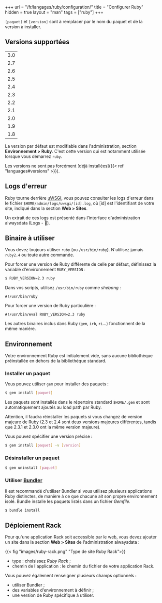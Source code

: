 +++
url = "/fr/langages/ruby/configuration/"
title = "Configurer Ruby"
hidden = true
layout = "man"
tags = ["ruby"]
+++

`[paquet]` et `[version]` sont à remplacer par le nom du paquet et de la version à installer.

## Versions supportées

|  |
| --- |
| 3.0 |
| 2.7 |
| 2.6 |
| 2.5 |
| 2.4 |
| 2.3 |
| 2.2 |
| 2.1 |
| 2.0 |
| 1.9 |
| 1.8 |

La version par défaut est modifiable dans l'administration, section **Environnement > Ruby**. C'est cette version qui est notamment utilisée lorsque vous démarrez `ruby`.

Les versions ne sont pas forcément [déjà installées]({{< ref "languages#versions" >}}).

## Logs d'erreur

Ruby tourne derrière [uWSGI](https://uwsgi-docs.readthedocs.io/en/latest/), vous pouvez consulter les logs d'erreur dans le fichier `$HOME/admin/logs/uwsgi/[id].log`, où [id] est l'identifiant de votre site, indiqué dans la section **Web > Sites**.

Un extrait de ces logs est présenté dans l'interface d'administration alwaysdata (Logs - 📄).

## Binaire à utiliser

Vous devez toujours utiliser `ruby` (ou `/usr/bin/ruby`). N'utilisez jamais `ruby2.4` ou toute autre commande.

Pour forcer une version de Ruby différente de celle par défaut, définissez la variable d'environnement `RUBY_VERSION` :

```sh
$ RUBY_VERSION=2.3 ruby
```

Dans vos scripts, utilisez `/usr/bin/ruby` comme *shebang* :

```
#!/usr/bin/ruby
```

Pour forcer une version de Ruby particulière :

```
#!/usr/bin/eval RUBY_VERSION=2.3 ruby
```

Les autres binaires inclus dans Ruby (`gem`, `irb`, `ri`…) fonctionnent de la même manière.

## Environnement

Votre environnement Ruby est initialement vide, sans aucune bibliothèque préinstallée en dehors de la bibliothèque standard.

### Installer un paquet

Vous pouvez utiliser `gem` pour installer des paquets :

```sh
$ gem install [paquet]
```

Les paquets sont installés dans le répertoire standard `$HOME/.gem` et sont automatiquement ajoutés au load path par Ruby.

Attention, il faudra réinstaller les paquets si vous changez de version majeure de Ruby (2.3 et 2.4 sont deux versions majeures différentes, tandis que 2.3.1 et 2.3.0 ont la même version majeure).

Vous pouvez spécifier une version précise :

```sh
$ gem install [paquet] -v [version]
```

### Désinstaller un paquet

```sh
$ gem uninstall [paquet]
```

### Utiliser [Bundler](http://bundler.io/)

Il est recommandé d'utiliser Bundler si vous utilisez plusieurs applications Ruby distinctes, de manière à ce que chacune ait son propre environnement isolé. Bundle installe les paquets listés dans un fichier *Gemfile*.

```sh
$ bundle install
```

## Déploiement Rack

Pour qu'une application Rack soit accessible par le web, vous devez ajouter un site dans la section **Web > Sites** de l'administration alwaysdata :

{{< fig "images/ruby-rack.png" "Type de site Ruby Rack">}}

* type : choisissez *Ruby Rack* ;
* chemin de l'application : le chemin du fichier de votre application Rack.

Vous pouvez également renseigner plusieurs champs optionnels :

* utiliser Bundler ;
* des variables d'environnement à définir ;
* une version de Ruby spécifique à utiliser.
